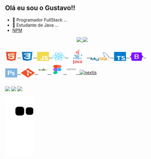 ## Olá eu sou o Gustavo!!


- 🔭 Programador FullStack ...
- 🌱 Estudante de Java ...
- <a href="https://www.npmjs.com/settings/gustavojx/packages">NPM</a>

<div align="center">
  <a href="https://github.com/XfireX157">
  <img height="180em" src="https://github-readme-stats.vercel.app/api?username=XfireX157&show_icons=true&theme=radical&include_all_commits=true&count_private=true"/>
  <img height="180em" src="https://github-readme-stats.vercel.app/api/top-langs/?username=XfireX157&layout=compact&langs_count=7&theme=radical"/>
</div>
  
 <div style="display: inline_block"><br>
    <img align="center" alt="Joao-HTML" height="30" width="40" src="https://raw.githubusercontent.com/devicons/devicon/master/icons/html5/html5-original.svg">
   &nbsp
    <img align="center" alt="Joao-CSS" height="30" width="40" src="https://raw.githubusercontent.com/devicons/devicon/master/icons/css3/css3-original.svg">
   &nbsp
    <img align="center" alt="Joao-Js" height="30" width="40" src="https://raw.githubusercontent.com/devicons/devicon/master/icons/javascript/javascript-plain.svg">
   &nbsp
    <img align="center" alt="Joao-REACT" height="30" width="40" src="https://raw.githubusercontent.com/devicons/devicon/master/icons/react/react-original.svg">
   &nbsp
    <img align="center" alt="Joao-JAVA" height="50" width="60" src="https://raw.githubusercontent.com/devicons/devicon/master/icons/java/java-original-wordmark.svg">
   &nbsp
    <img align="center" alt="Joao-MySQL" height="55" width="65" src="https://raw.githubusercontent.com/devicons/devicon/master/icons/mysql/mysql-original-wordmark.svg">
   &nbsp
    <img align="center" alt="Joao-TYPESCRIPT" height="30" width="40" src="https://raw.githubusercontent.com/devicons/devicon/master/icons/typescript/typescript-plain.svg">
   &nbsp
    <img align="center" alt="Joao-BOOTSTRAP" height="35" width="45" src="https://raw.githubusercontent.com/devicons/devicon/master/icons/bootstrap/bootstrap-original.svg">
   &nbsp
   <img align="center" alt="Joao-PS" height="30" width="40" src="https://raw.githubusercontent.com/devicons/devicon/master/icons/photoshop/photoshop-plain.svg">
   &nbsp
   <img align="center" alt="Joao-GIT" height="30" width="45" src="https://raw.githubusercontent.com/devicons/devicon/master/icons/git/git-original.svg">
   &nbsp
   <img src="https://raw.githubusercontent.com/devicons/devicon/master/icons/nodejs/nodejs-original-wordmark.svg" alt="nodejs" width="30" height="30"/>
   &nbsp
   <img alt="Figma" height="30" width="40" src="https://github.com/devicons/devicon/blob/master/icons/figma/figma-original.svg">
   &nbsp
   <img src="https://raw.githubusercontent.com/devicons/devicon/master/icons/express/express-original-wordmark.svg" alt="express" width="30" height="30"/>
   &nbsp
   <img src="https://cdn.worldvectorlogo.com/logos/nextjs-2.svg" alt="nextjs" width="30" height="30" color="#fff"/>
</div>
  
  ##
  
  
  <div> 
  <a href="https://www.instagram.com/gusttavo_draw/" target="_blank"><img src="https://img.shields.io/badge/-Instagram-%23E4405F?style=for-the-badge&logo=instagram&logoColor=white"  target="_blank"></a>
  <a href = "mailto:gustavopereirafacal@gmail"><img src="https://img.shields.io/badge/-Gmail-%23333?style=for-the-badge&logo=gmail&logoColor=white" target="_blank"></a>
  <a href="https://www.linkedin.com/in/gustavo-pereira-martins-64ba221a1/" target="_blank"><img src="https://img.shields.io/badge/-LinkedIn-%230077B5?style=for-the-badge&logo=linkedin&logoColor=white" target="_blank"></a> 
 
  ![Snake animation](https://github.com/rafaballerini/rafaballerini/blob/output/github-contribution-grid-snake.svg)

</div>

  
